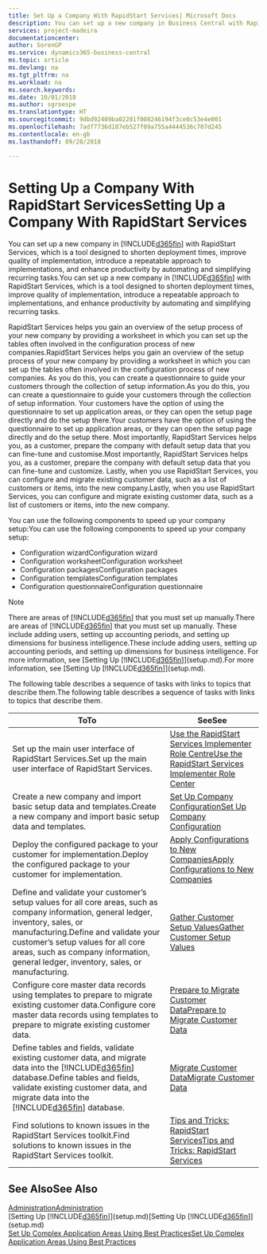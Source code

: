 ```yaml
---
title: Set Up a Company With RapidStart Services| Microsoft Docs
description: You can set up a new company in Business Central with RapidStart services, which is a tool designed to shorten deployment times, improve quality of implementation, introduce a repeatable approach to implementations, and enhance productivity by automating and simplifying recurring tasks.
services: project-madeira
documentationcenter: 
author: SorenGP
ms.service: dynamics365-business-central
ms.topic: article
ms.devlang: na
ms.tgt_pltfrm: na
ms.workload: na
ms.search.keywords: 
ms.date: 10/01/2018
ms.author: sgroespe
ms.translationtype: HT
ms.sourcegitcommit: 9dbd92409ba02281f008246194f3ce0c53e4e001
ms.openlocfilehash: 7adf7736d187eb527f09a755a4444536c707d245
ms.contentlocale: en-gb
ms.lasthandoff: 09/28/2018

---
```

# <a name="setting-up-a-company-with-rapidstart-services"></a><span data-ttu-id="3b1d2-103">Setting Up a Company With RapidStart Services</span><span class="sxs-lookup"><span data-stu-id="3b1d2-103">Setting Up a Company With RapidStart Services</span></span>
<span data-ttu-id="3b1d2-104">You can set up a new company in [!INCLUDE[d365fin](includes/d365fin_md.md)] with RapidStart Services, which is a tool designed to shorten deployment times, improve quality of implementation, introduce a repeatable approach to implementations, and enhance productivity by automating and simplifying recurring tasks.</span><span class="sxs-lookup"><span data-stu-id="3b1d2-104">You can set up a new company in [!INCLUDE[d365fin](includes/d365fin_md.md)] with RapidStart Services, which is a tool designed to shorten deployment times, improve quality of implementation, introduce a repeatable approach to implementations, and enhance productivity by automating and simplifying recurring tasks.</span></span>  

<span data-ttu-id="3b1d2-105">RapidStart Services helps you gain an overview of the setup process of your new company by providing a worksheet in which you can set up the tables often involved in the configuration process of new companies.</span><span class="sxs-lookup"><span data-stu-id="3b1d2-105">RapidStart Services helps you gain an overview of the setup process of your new company by providing a worksheet in which you can set up the tables often involved in the configuration process of new companies.</span></span> <span data-ttu-id="3b1d2-106">As you do this, you can create a questionnaire to guide your customers through the collection of setup information.</span><span class="sxs-lookup"><span data-stu-id="3b1d2-106">As you do this, you can create a questionnaire to guide your customers through the collection of setup information.</span></span> <span data-ttu-id="3b1d2-107">Your customers have the option of using the questionnaire to set up application areas, or they can open the setup page directly and do the setup there.</span><span class="sxs-lookup"><span data-stu-id="3b1d2-107">Your customers have the option of using the questionnaire to set up application areas, or they can open the setup page directly and do the setup there.</span></span> <span data-ttu-id="3b1d2-108">Most importantly, RapidStart Services helps you, as a customer, prepare the company with default setup data that you can fine-tune and customise.</span><span class="sxs-lookup"><span data-stu-id="3b1d2-108">Most importantly, RapidStart Services helps you, as a customer, prepare the company with default setup data that you can fine-tune and customize.</span></span> <span data-ttu-id="3b1d2-109">Lastly, when you use RapidStart Services, you can configure and migrate existing customer data, such as a list of customers or items, into the new company.</span><span class="sxs-lookup"><span data-stu-id="3b1d2-109">Lastly, when you use RapidStart Services, you can configure and migrate existing customer data, such as a list of customers or items, into the new company.</span></span>

<span data-ttu-id="3b1d2-110">You can use the following components to speed up your company setup:</span><span class="sxs-lookup"><span data-stu-id="3b1d2-110">You can use the following components to speed up your company setup:</span></span>  

-   <span data-ttu-id="3b1d2-111">Configuration wizard</span><span class="sxs-lookup"><span data-stu-id="3b1d2-111">Configuration wizard</span></span>  
-   <span data-ttu-id="3b1d2-112">Configuration worksheet</span><span class="sxs-lookup"><span data-stu-id="3b1d2-112">Configuration worksheet</span></span>  
-   <span data-ttu-id="3b1d2-113">Configuration packages</span><span class="sxs-lookup"><span data-stu-id="3b1d2-113">Configuration packages</span></span>  
-   <span data-ttu-id="3b1d2-114">Configuration templates</span><span class="sxs-lookup"><span data-stu-id="3b1d2-114">Configuration templates</span></span>  
-   <span data-ttu-id="3b1d2-115">Configuration questionnaire</span><span class="sxs-lookup"><span data-stu-id="3b1d2-115">Configuration questionnaire</span></span>  

> [!Note]  
>  <span data-ttu-id="3b1d2-116">There are areas of [!INCLUDE[d365fin](includes/d365fin_md.md)] that you must set up manually.</span><span class="sxs-lookup"><span data-stu-id="3b1d2-116">There are areas of [!INCLUDE[d365fin](includes/d365fin_md.md)] that you must set up manually.</span></span> <span data-ttu-id="3b1d2-117">These include adding users, setting up accounting periods, and setting up dimensions for business intelligence.</span><span class="sxs-lookup"><span data-stu-id="3b1d2-117">These include adding users, setting up accounting periods, and setting up dimensions for business intelligence.</span></span> <span data-ttu-id="3b1d2-118">For more information, see [Setting Up [!INCLUDE[d365fin](includes/d365fin_md.md)]](setup.md).</span><span class="sxs-lookup"><span data-stu-id="3b1d2-118">For more information, see [Setting Up [!INCLUDE[d365fin](includes/d365fin_md.md)]](setup.md).</span></span>

 <span data-ttu-id="3b1d2-119">The following table describes a sequence of tasks with links to topics that describe them.</span><span class="sxs-lookup"><span data-stu-id="3b1d2-119">The following table describes a sequence of tasks with links to topics that describe them.</span></span>

|<span data-ttu-id="3b1d2-120">**To**</span><span class="sxs-lookup"><span data-stu-id="3b1d2-120">**To**</span></span>|<span data-ttu-id="3b1d2-121">**See**</span><span class="sxs-lookup"><span data-stu-id="3b1d2-121">**See**</span></span>|  
|------------|-------------|  
|<span data-ttu-id="3b1d2-122">Set up the main user interface of RapidStart Services.</span><span class="sxs-lookup"><span data-stu-id="3b1d2-122">Set up the main user interface of RapidStart Services.</span></span>|[<span data-ttu-id="3b1d2-123">Use the RapidStart Services Implementer Role Centre</span><span class="sxs-lookup"><span data-stu-id="3b1d2-123">Use the RapidStart Services Implementer Role Center</span></span>](admin-how-to-use-the-rapidstart-services-role-center-to-track-progress.md)|  
|<span data-ttu-id="3b1d2-124">Create a new company and import basic setup data and templates.</span><span class="sxs-lookup"><span data-stu-id="3b1d2-124">Create a new company and import basic setup data and templates.</span></span>|[<span data-ttu-id="3b1d2-125">Set Up Company Configuration</span><span class="sxs-lookup"><span data-stu-id="3b1d2-125">Set Up Company Configuration</span></span>](admin-set-up-company-configuration.md)|  
|<span data-ttu-id="3b1d2-126">Deploy the configured package to your customer for implementation.</span><span class="sxs-lookup"><span data-stu-id="3b1d2-126">Deploy the configured package to your customer for implementation.</span></span>|[<span data-ttu-id="3b1d2-127">Apply Configurations to New Companies</span><span class="sxs-lookup"><span data-stu-id="3b1d2-127">Apply Configurations to New Companies</span></span>](admin-apply-configuration-to-new-companies.md)|
|<span data-ttu-id="3b1d2-128">Define and validate your customer’s setup values for all core areas, such as company information, general ledger, inventory, sales, or manufacturing.</span><span class="sxs-lookup"><span data-stu-id="3b1d2-128">Define and validate your customer’s setup values for all core areas, such as company information, general ledger, inventory, sales, or manufacturing.</span></span>|[<span data-ttu-id="3b1d2-129">Gather Customer Setup Values</span><span class="sxs-lookup"><span data-stu-id="3b1d2-129">Gather Customer Setup Values</span></span>](admin-gather-customer-setup-values.md)|  
|<span data-ttu-id="3b1d2-130">Configure core master data records using templates to prepare to migrate existing customer data.</span><span class="sxs-lookup"><span data-stu-id="3b1d2-130">Configure core master data records using templates to prepare to migrate existing customer data.</span></span>|[<span data-ttu-id="3b1d2-131">Prepare to Migrate Customer Data</span><span class="sxs-lookup"><span data-stu-id="3b1d2-131">Prepare to Migrate Customer Data</span></span>](admin-use-templates-to-prepare-customer-data-for-migration.md)|  
|<span data-ttu-id="3b1d2-132">Define tables and fields, validate existing customer data, and migrate data into the [!INCLUDE[d365fin](includes/d365fin_md.md)] database.</span><span class="sxs-lookup"><span data-stu-id="3b1d2-132">Define tables and fields, validate existing customer data, and migrate data into the [!INCLUDE[d365fin](includes/d365fin_md.md)] database.</span></span>|[<span data-ttu-id="3b1d2-133">Migrate Customer Data</span><span class="sxs-lookup"><span data-stu-id="3b1d2-133">Migrate Customer Data</span></span>](admin-migrate-customer-data.md)|  
|<span data-ttu-id="3b1d2-134">Find solutions to known issues in the RapidStart Services toolkit.</span><span class="sxs-lookup"><span data-stu-id="3b1d2-134">Find solutions to known issues in the RapidStart Services toolkit.</span></span>|[<span data-ttu-id="3b1d2-135">Tips and Tricks: RapidStart Services</span><span class="sxs-lookup"><span data-stu-id="3b1d2-135">Tips and Tricks: RapidStart Services</span></span>](admin-tips-and-tricks-rapidstart-services.md)|  

## <a name="see-also"></a><span data-ttu-id="3b1d2-136">See Also</span><span class="sxs-lookup"><span data-stu-id="3b1d2-136">See Also</span></span>  
[<span data-ttu-id="3b1d2-137">Administration</span><span class="sxs-lookup"><span data-stu-id="3b1d2-137">Administration</span></span>](admin-setup-and-administration.md)  
<span data-ttu-id="3b1d2-138">[Setting Up [!INCLUDE[d365fin](includes/d365fin_md.md)]](setup.md)</span><span class="sxs-lookup"><span data-stu-id="3b1d2-138">[Setting Up [!INCLUDE[d365fin](includes/d365fin_md.md)]](setup.md)</span></span>  
[<span data-ttu-id="3b1d2-139">Set Up Complex Application Areas Using Best Practices</span><span class="sxs-lookup"><span data-stu-id="3b1d2-139">Set Up Complex Application Areas Using Best Practices</span></span>](set-up-complex-application-areas-using-best-practices.md)   

